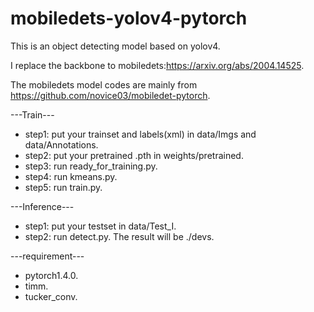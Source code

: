 # mobiledets-yolov4-pytorch
This is an object detecting model based on yolov4.

I replace the backbone to mobiledets:https://arxiv.org/abs/2004.14525.

The mobiledets model codes are mainly from https://github.com/novice03/mobiledet-pytorch.

---Train---
- step1: put your trainset and labels(xml) in data/Imgs and data/Annotations.
- step2: put your pretrained .pth in weights/pretrained.
- step3: run ready_for_training.py.
- step4: run kmeans.py.
- step5: run train.py.

---Inference---
- step1: put your testset in data/Test_I.
- step2: run detect.py.
The result will be ./devs.

---requirement---
- pytorch1.4.0.
- timm.
- tucker_conv.
